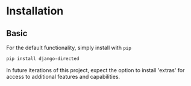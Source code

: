 # Installation

## Basic

For the default functionality, simply install with `pip`

```bash
pip install django-directed
```

In future iterations of this project, expect the option to install 'extras' for access to additional features and capabilities.
